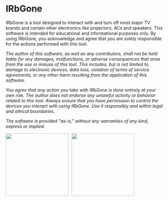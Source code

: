 # IRbGone

IRbGone is a tool designed to interact with and turn off most major TV brands and certain other electronics like projectors, ACs and speakers. 
This software is intended for educational and informational purposes only. 
By using IRbGone, you acknowledge and agree that you are solely responsible for the actions performed with this tool.

<i>
The author of this software, as well as any contributors, shall not be held liable for any damages, malfunctions, or adverse consequences that arise from the use or misuse of this tool. This includes, but is not limited to, damage to electronic devices, data loss, violation of terms of service agreements, or any other harm resulting from the application of this software.

You agree that any action you take with IRbGone is done entirely at your own risk. The author does not endorse any unlawful activity or behavior related to this tool. Always ensure that you have permission to control the devices you interact with using IRbGone. Use it responsibly and within legal and ethical boundaries.

The software is provided "as-is," without any warranties of any kind, express or implied.</i>

<div style="display: flex; gap: 10px;">
  <img src="https://github.com/DevEclipse1/IRbGone/blob/main/showcase1.gif" width="200px">
  <img src="https://github.com/DevEclipse1/IRbGone/blob/main/showcase2.gif?raw=true" width="200px">
</div>
